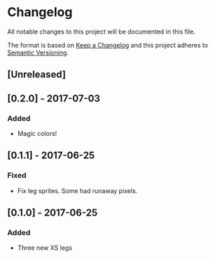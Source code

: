 # Changelog
All notable changes to this project will be documented in this file.

The format is based on [Keep a Changelog](http://keepachangelog.com/en/1.0.0/)
and this project adheres to [Semantic Versioning](http://semver.org/spec/v2.0.0.html).

## [Unreleased]

## [0.2.0] - 2017-07-03
### Added
- Magic colors!

## [0.1.1] - 2017-06-25
### Fixed
- Fix leg sprites. Some had runaway pixels.

## [0.1.0] - 2017-06-25
### Added
- Three new XS legs 
